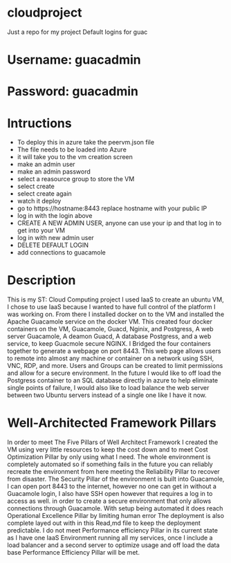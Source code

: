 # cloudproject
Just a repo for my project
Default logins for guac
#     Username: guacadmin
#     Password: guacadmin


# Intructions

- To deploy this in azure take the peervm.json file 
- The file needs to be loaded into Azure
- it will take you to the vm creation screen 
- make an admin user
- make an admin password
- select a reasource group to store the VM
- select create
- select create again
- watch it deploy
- go to https://hostname:8443 replace hostname with your public IP
- log in with the login above
- CREATE A NEW ADMIN USER, anyone can use your ip and that log in to get into your VM
- log in with new admin user
- DELETE DEFAULT LOGIN
- add connections to guacamole


# Description


This is my ST: Cloud Computing project
I used IaaS to create an ubuntu VM,
I chose to use IaaS because I wanted to have full control of the platform I was working on.
From there I installed docker on to the VM
and installed the Apache Guacamole service on the docker VM.
This created four docker containers on the VM, Guacamole, Guacd, Nginix, and Postgress,
A web server Guacamole, A deamon Guacd, A database Postgress, and a web service, to keep Guacmole secure NGINX.
I Bridged the four containers together to generate a webpage on port 8443.
This web page allows users to remote into almost any machine or container on a network using SSH, VNC, RDP, and more.
Users and Groups can be created to limit permissions and allow for a secure environment.
In the future I would like to off load the Postgress container to an SQL database directly in azure to help eliminate single
points of failure, I would also like to load balance the web server between two Ubuntu servers instead of a single one like I
have it now.

# Well-Architected Framework Pillars

In order to meet The Five Pillars of Well Architect Framework I created the VM using very little resources to keep the cost
down and to meet Cost Optimization Pillar by only using what I need. The whole environment is completely automated so if 
something fails in the future you can reliably recreate the environment from here meeting the Reliability Pillar to recover 
from disaster. The Security Pillar of the environment is built into Guacamole, I can open port 8443 to the internet, however
no one can get in without a Guacamole login, I also have SSH open however that requires a log in to access as well.
in order to create a secure environment that only allows connections through Guacamole. With setup being 
automated it does reach Operational Excellence Pillar by limiting human error The deployment is also complete layed out with 
in this Read,md file to keep the deployment predictable. I do not meet Performance efficiency Pillar in its 
current state as I have one IaaS Environment running all my services, once I include a load balancer and a second server to 
optimize usage and off load  the data base Performance Efficiency Pillar will be met.


